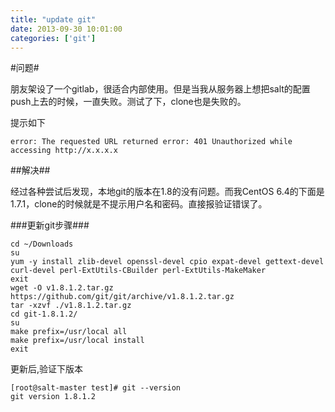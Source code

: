 ```yaml
---
title: "update git"
date: 2013-09-30 10:01:00
categories: ['git'] 
---
```


#问题#

朋友架设了一个gitlab，很适合内部使用。但是当我从服务器上想把salt的配置push上去的时候，一直失败。测试了下，clone也是失败的。

提示如下

```
error: The requested URL returned error: 401 Unauthorized while accessing http://x.x.x.x

```

##解决##

经过各种尝试后发现，本地git的版本在1.8的没有问题。而我CentOS 6.4的下面是1.7.1，clone的时候就是不提示用户名和密码。直接报验证错误了。

###更新git步骤###

```
cd ~/Downloads
su
yum -y install zlib-devel openssl-devel cpio expat-devel gettext-devel curl-devel perl-ExtUtils-CBuilder perl-ExtUtils-MakeMaker
exit
wget -O v1.8.1.2.tar.gz https://github.com/git/git/archive/v1.8.1.2.tar.gz
tar -xzvf ./v1.8.1.2.tar.gz
cd git-1.8.1.2/
su
make prefix=/usr/local all
make prefix=/usr/local install
exit
```

更新后,验证下版本

```
[root@salt-master test]# git --version
git version 1.8.1.2
```

